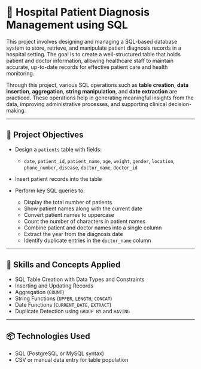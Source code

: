 # 🏥 Hospital Patient Diagnosis Management using SQL

This project involves designing and managing a SQL-based database system to store, retrieve, and manipulate patient diagnosis records in a hospital setting. The goal is to create a well-structured table that holds patient and doctor information, allowing healthcare staff to maintain accurate, up-to-date records for effective patient care and health monitoring.

Through this project, various SQL operations such as **table creation**, **data insertion**, **aggregation**, **string manipulation**, and **date extraction** are practiced. These operations help in generating meaningful insights from the data, improving administrative processes, and supporting clinical decision-making.

---

## 📁 Project Objectives

- Design a `patients` table with fields:
  - `date`, `patient_id`, `patient_name`, `age`, `weight`, `gender`, `location`, `phone_number`, `disease`, `doctor_name`, `doctor_id`

- Insert patient records into the table

- Perform key SQL queries to:
  - Display the total number of patients
  - Show patient names along with the current date
  - Convert patient names to uppercase
  - Count the number of characters in patient names
  - Combine patient and doctor names into a single column
  - Extract the year from the diagnosis date
  - Identify duplicate entries in the `doctor_name` column

---

## 🧰 Skills and Concepts Applied

- SQL Table Creation with Data Types and Constraints
- Inserting and Updating Records
- Aggregation (`COUNT`)
- String Functions (`UPPER`, `LENGTH`, `CONCAT`)
- Date Functions (`CURRENT_DATE`, `EXTRACT`)
- Duplicate Detection using `GROUP BY` and `HAVING`

---

## 📦 Technologies Used

- SQL (PostgreSQL or MySQL syntax)
- CSV or manual data entry for table population
